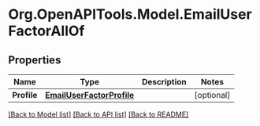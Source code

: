 # Org.OpenAPITools.Model.EmailUserFactorAllOf

## Properties

Name | Type | Description | Notes
------------ | ------------- | ------------- | -------------
**Profile** | [**EmailUserFactorProfile**](EmailUserFactorProfile.md) |  | [optional] 

[[Back to Model list]](../README.md#documentation-for-models) [[Back to API list]](../README.md#documentation-for-api-endpoints) [[Back to README]](../README.md)

